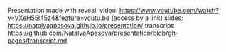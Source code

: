 Presentation made with reveal.
video: https://www.youtube.com/watch?v=VXeH55l45z4&feature=youtu.be (access by a link)
slides: https://natalyaapasova.github.io/presentation/
transcript: https://github.com/NatalyaApasova/presentation/blob/gh-pages/transcript.md
